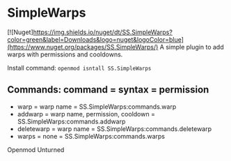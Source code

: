 # SimpleWarps
[![Nuget]https://img.shields.io/nuget/dt/SS.SimpleWarps?color=green&label=Downloads&logo=nuget&logoColor=blue](https://www.nuget.org/packages/SS.SimpleWarps/)
A simple plugin to add warps with permissions and cooldowns.

Install command: `openmod isntall SS.SimpleWarps`

## Commands: command = syntax = permission
- warp = warp name = SS.SimpleWarps:commands.warp
- addwarp = warp name, permission, cooldown = SS.SimpleWarps:commands.addwarp
- deletewarp = warp name = SS.SimpleWarps:commands.deletewarp
- warps = none = SS.SimpleWarps:commands.warps

Openmod Unturned
